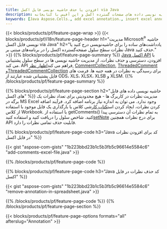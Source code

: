 ```yaml
---
title: افزودن یا حذف حاشیه نویسی فایل اکسل via Java
description: اضافه کردن یا حذف حاشیه نویسی داده های صفحات گسترده اکسل و اپن آفیس با کتابخانه Java.
keywords: [Java Aspose.Cells., add excel annotation., insert excel annotation., access excel annotation., remove excel annotation., delete excel annotation., add annotation in excel., insert annotation in excel., access annotation in excel., remove annotation in excel., delete annotation in excel]
---
```

{{< blocks/products/pf/feature-page-wrap >}}
{{< blocks/products/pf/i18n/feature-page-header h1="مدیریت Microsoft<sup>&reg;</sup> حاشیه نویسی فایل اکسل via Java" h2="یادداشت‌های ساده را برای حاشیه‌نویسی درج کنید یا نظرات سطح سلول صفحه‌گسترده اکسل را در برنامه‌های مبتنی بر Java حذف کنید." >}}
{{% blocks/products/pf/feature-page-summary %}}
[Java اکسل API](/cells/fa/java/) با افزودن، دسترسی و حذف نظرات، از مدیریت حاشیه نویسی ها در سطح سلول پشتیبانی می کند. API فراهم می کند[اظهار نظر](https://reference.aspose.com/cells/java/com.aspose.cells/Comment), [CommentCollection](https://reference.aspose.com/cells/java/com.aspose.cells/CommentCollection), [ThreadedComment](https://reference.aspose.com/cells/java/com.aspose.cells/ThreadedComment) و[ThreadedCommentCollection](https://reference.aspose.com/cells/java/com.aspose.cells/ThreadedCommentCollection) برای رسیدگی به نظرات در همه جنبه ها.
فرمت های فایل پشتیبانی شده عبارتند از ODS، XLS، XLSX، XLSB و XLSM.
{{% /blocks/products/pf/feature-page-summary %}}

{{% blocks/products/pf/feature-page-section h2="حاشیه نویسی داده های فایل های اکسل" %}}
 مدیریت نظرات در کاربرگ ها - هیچ محدودیتی برای تعداد نظرات یک برگه در MS Excel وجود ندارد. می توان به اندازه نیاز برنامه اضافه کرد. فرآیند اضافه کردن نظرات، ایجاد کردن است[کتاب کار](https://reference.aspose.com/cells/java/com.aspose.cells/Workbook)شی کلاس یا بارگذاری یک فایل موجود با استفاده از کلاس Workbook. با استفاده از getComments() به تمام نظرات آن دسترسی پیدا کنید. شاخص سلول را دریافت کنید و استفاده کنید[setNote](https://reference.aspose.com/cells/java/com.aspose.cells/comment#Note) برای درج نظرات همچنین API قابلیت حذف تمامی نظرات را دارد.

{{% blocks/products/pf/feature-page-code h3="Java کد برای افزودن نظرات در فایل اکسل" %}}

{{< gist "aspose-com-gists" "1b223bbd23b1c5b3fb5c96614e5584c6" "add-comments-excel-file.java" >}}

{{% /blocks/products/pf/feature-page-code %}}

{{% blocks/products/pf/feature-page-code h3="Java کد حذف نظرات در فایل اکسل" %}}

{{< gist "aspose-com-gists" "1b223bbd23b1c5b3fb5c96614e5584c6" "remove-annotation-in-spreadsheet.java" >}}

{{% /blocks/products/pf/feature-page-code %}}
{{% /blocks/products/pf/feature-page-section %}}

{{< blocks/products/pf/feature-page-options formats="all" afterslug="Annotation" >}}
